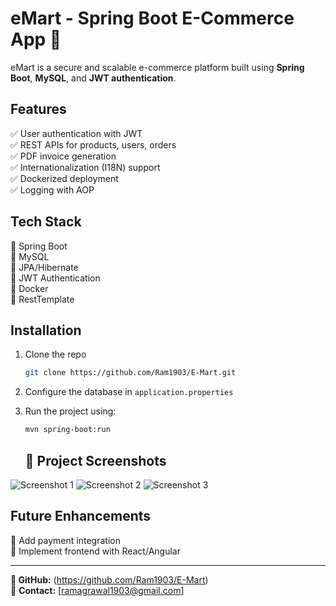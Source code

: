 # eMart - Spring Boot E-Commerce App 🚀

eMart is a secure and scalable e-commerce platform built using **Spring Boot**, **MySQL**, and **JWT authentication**. 

## Features
✅ User authentication with JWT  
✅ REST APIs for products, users, orders  
✅ PDF invoice generation  
✅ Internationalization (I18N) support  
✅ Dockerized deployment  
✅ Logging with AOP  

## Tech Stack  
🔹 Spring Boot  
🔹 MySQL  
🔹 JPA/Hibernate  
🔹 JWT Authentication  
🔹 Docker  
🔹 RestTemplate  

## Installation
1. Clone the repo  
   ```bash
   git clone https://github.com/Ram1903/E-Mart.git
   ```
2. Configure the database in `application.properties`  
3. Run the project using:  
   ```bash
   mvn spring-boot:run
   ```

   ## 📸 Project Screenshots
![Screenshot 1](https://drive.google.com/uc?id=1dEUilr_-S5nKu3niExMLxDQcUCoGaqif)
![Screenshot 2](https://drive.google.com/uc?id=1KWy7Y7PpPq0o1nZUKdagfSbte39ihfbM)
![Screenshot 3](https://drive.google.com/file/d/1HDy1CROW6TEMEezpkdGy4I_RFf1w1DOi/view?usp=sharing)

## Future Enhancements  
🚀 Add payment integration  
🚀 Implement frontend with React/Angular  

---
**🔗 GitHub:** (https://github.com/Ram1903/E-Mart)  
📧 **Contact:** [ramagrawal1903@gmail.com]  
